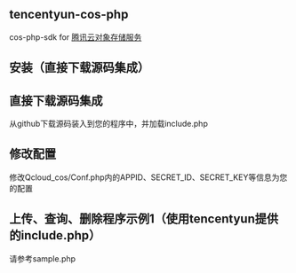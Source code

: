 ## tencentyun-cos-php
cos-php-sdk for [腾讯云对象存储服务](http://wiki.qcloud.com/wiki/COS%E4%BA%A7%E5%93%81%E4%BB%8B%E7%BB%8D)

## 安装（直接下载源码集成）

## 直接下载源码集成
从github下载源码装入到您的程序中，并加载include.php

## 修改配置
修改Qcloud_cos/Conf.php内的APPID、SECRET_ID、SECRET_KEY等信息为您的配置

## 上传、查询、删除程序示例1（使用tencentyun提供的include.php）
请参考sample.php
